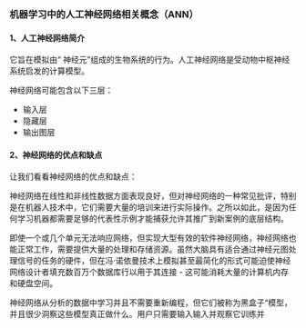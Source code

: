### 机器学习中的人工神经网络相关概念（ANN）

#### 1、人工神经网络简介
它旨在模拟由“ 神经元”组成的生物系统的行为。人工神经网络是受动物中枢神经系统启发的计算模型。

神经网络可能包含以下三层：

- 输入层
- 隐藏层
- 输出图层

#### 2、神经网络的优点和缺点
让我们看看神经网络的优点和缺点：

神经网络在线性和非线性数据方面表现良好，但对神经网络的一种常见批评，特别是在机器人技术中，它们需要大量的培训来进行实际操作。之所以如此，是因为任何学习机器都需要足够的代表性示例才能捕获允许其推广到新案例的底层结构。

即使一个或几个单元无法响应网络，但实现大型有效的软件神经网络，神经网络也能正常工作，需要提供大量的处理和存储资源。虽然大脑具有适合通过神经元图处理信号的任务的硬件，但在冯·诺依曼技术上模拟甚至最简化的形式可能迫使神经网络设计者填充数百万个数据库行以用于其连接 - 这可能消耗大量的计算机内存和硬盘空间。

神经网络从分析的数据中学习并且不需要重新编程，但它们被称为黑盒子“模型，并且很少洞察这些模型真正做什么。用户只需要输入输入并观察它训练并
